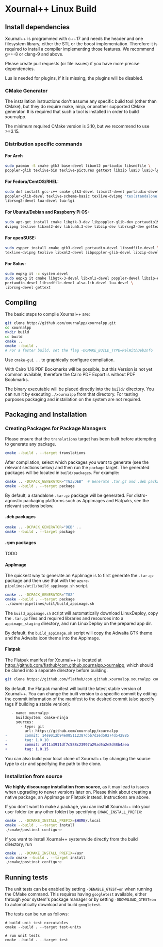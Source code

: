 # Xournal++ Linux Build

## Install dependencies

Xournal++ is programmed with c++17 and needs the <optional> header and one filesystem library, either the STL or the boost implementation.
Therefore it is required to install a compiler implementing those features.
We recommend g++-8 or clang-9 and above.

Please create pull requests (or file issues) if you have more precise dependencies.

Lua is needed for plugins, if it is missing, the plugins will be disabled.


### CMake Generator

The installation instructions don't assume any specific build tool (other than CMake), 
but they do require make, ninja, or another supported CMake generator. It is required 
that such a tool is installed in order to build xournalpp.

The minimum required CMake version is 3.10, but we recommend to use >=3.15.

### Distribution specific commands

#### For Arch
```bash
sudo pacman -S cmake gtk3 base-devel libxml2 portaudio libsndfile \
poppler-glib texlive-bin texlive-pictures gettext libzip lua53 lua53-lgi
```

#### For Fedora/CentOS/RHEL:
```bash
sudo dnf install gcc-c++ cmake gtk3-devel libxml2-devel portaudio-devel libsndfile-devel \
poppler-glib-devel texlive-scheme-basic texlive-dvipng 'tex(standalone.cls)' gettext libzip-devel \
librsvg2-devel lua-devel lua-lgi
```

#### For Ubuntu/Debian and Raspberry Pi OS:
````bash
sudo apt-get install cmake libgtk-3-dev libpoppler-glib-dev portaudio19-dev libsndfile-dev \
dvipng texlive libxml2-dev liblua5.3-dev libzip-dev librsvg2-dev gettext lua-lgi
````

#### For openSUSE:
```bash
sudo zypper install cmake gtk3-devel portaudio-devel libsndfile-devel \
texlive-dvipng texlive libxml2-devel libpoppler-glib-devel libzip-devel librsvg-devel lua-lgi
```

#### For Solus:
```bash
sudo eopkg it -c system.devel
sudo eopkg it cmake libgtk-3-devel libxml2-devel poppler-devel libzip-devel \
portaudio-devel libsndfile-devel alsa-lib-devel lua-devel \
librsvg-devel gettext
```

## Compiling

The basic steps to compile Xournal++ are:

```bash
git clone http://github.com/xournalpp/xournalpp.git
cd xournalpp
mkdir build
cd build
cmake ..
cmake --build .
# For a faster build, set the flag -DCMAKE_BUILD_TYPE=RelWithDebInfo
```

Use `cmake-gui ..` to graphically configure compilation.

With Cairo 1.16 PDF Bookmarks will be possible, but this Version is not yet
common available, therefore the Cairo PDF Export is without PDF Bookmarks.

The binary executable will be placed directly into the `build/` directory. 
You can run it by executing `./xournalpp` from that directory. For testing
purposes packaging and installation on the system are not required.

## Packaging and Installation

### Creating Packages for Package Managers

Please ensure that the `translations` target has been built before
attempting to generate any package.
```bash
cmake --build . --target translations
```

After compilation, select which packages you want to generate (see the relevant
sections below) and then run the `package` target. The generated packages will
be located in `build/packages`. For example:

```bash
cmake .. -DCPACK_GENERATOR="TGZ;DEB"  # Generate .tar.gz and .deb packages
cmake --build . --target package
```

By default, a standalone `.tar.gz` package will be generated. For
distro-agnostic packaging platforms such as AppImages and Flatpaks, see the
relevant sections below.

#### .deb packages

```bash
cmake .. -DCPACK_GENERATOR="DEB" ..
cmake --build . --target package
```

#### .rpm packages

TODO

#### AppImage

The quickest way to generate an AppImage is to first generate the `.tar.gz`
package and then use that with the `azure-pipelines/util/build_appimage.sh`
script.

```bash
cmake .. -DCPACK_GENERATOR="TGZ"
cmake --build . --target package
../azure-pipelines/util/build_appimage.sh
```

The `build_appimage.sh` script will automatically download LinuxDeploy, copy the
`.tar.gz` files and required libraries and resources into a `appimage_staging`
directory, and run LinuxDeploy on the prepared app dir.

By default, the `build_appimage.sh` script will copy the Adwaita GTK theme and
the Adwaita icon theme into the AppImage.

#### Flatpak

The Flatpak manifest for Xournal++ is located at
https://github.com/flathub/com.github.xournalpp.xournalpp, which should be
cloned into a separate directory before building.

```bash
git clone https://github.com/flathub/com.github.xournalpp.xournalpp xournalpp-flatpak
```

By default, the Flatpak manifest will build the latest stable version of
Xournal++. You can change the built version to a specific commit by editing the
commit information of the manifest to the desired commit (also specify tags if
building a stable version):

```diff
   - name: xournalpp
     buildsystem: cmake-ninja
     sources:
       - type: git
         url: https://github.com/xournalpp/xournalpp
-        commit: 14e9012b94e005112387dbb7d2ed59274d542885
-        tag: 1.0.10
+        commit: a911a3911df7c588c23997a29ad6a2e8d48b4aea
+        tag: 1.0.15
```

You can also build your local clone of Xournal++ by changing the source type to
`dir` and specifying the path to the clone.

### Installation from source

__We highly discourage installation from source__, as it may lead to issues when
upgrading to newer versions later on. Please think about creating a native
package, an AppImage or Flatpak instead. Instructions are above.

If you don't want to make a package, you can install Xournal++ into your user
folder (or any other folder) by specifying `CMAKE_INSTALL_PREFIX`:

```bash
cmake .. -DCMAKE_INSTALL_PREFIX=$HOME/.local
cmake --build . --target install
./cmake/postinst configure
```

If you want to install Xournal++ systemwide directly from the build directory, run

```bash
cmake .. -DCMAKE_INSTALL_PREFIX=/usr
sudo cmake --build . --target install
./cmake/postinst configure
```

## Running tests

The unit tests can be enabled by setting `-DENABLE_GTEST=on` when running the
CMake command. This requires having `googletest` available, either through your
system's package manager or by setting `-DDOWNLOAD_GTEST=on` to automatically
download and build `googletest`.

The tests can be run as follows:
```
# build unit test executables
cmake --build . --target test-units

# run unit tests
cmake --build . --target test
```
